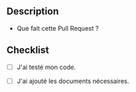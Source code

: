 ## Description
- Que fait cette Pull Request ?

## Checklist
- [ ] J'ai testé mon code.
- [ ] J'ai ajouté les documents nécessaires.

